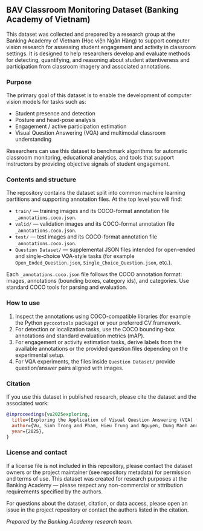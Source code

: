 ## BAV Classroom Monitoring Dataset (Banking Academy of Vietnam)

This dataset was collected and prepared by a research group at the Banking Academy of Vietnam (Học viện Ngân Hàng) to support computer vision research for assessing student engagement and activity in classroom settings. It is designed to help researchers develop and evaluate methods for detecting, quantifying, and reasoning about student attentiveness and participation from classroom imagery and associated annotations.

### Purpose

The primary goal of this dataset is to enable the development of computer vision models for tasks such as:
- Student presence and detection
- Posture and head-pose analysis
- Engagement / active participation estimation
- Visual Question Answering (VQA) and multimodal classroom understanding

Researchers can use this dataset to benchmark algorithms for automatic classroom monitoring, educational analytics, and tools that support instructors by providing objective signals of student engagement.

### Contents and structure

The repository contains the dataset split into common machine learning partitions and supporting annotation files. At the top level you will find:

- `train/` — training images and its COCO-format annotation file `_annotations.coco.json`.
- `valid/` — validation images and its COCO-format annotation file `_annotations.coco.json`.
- `test/` — test images and its COCO-format annotation file `_annotations.coco.json`.
- `Question Dataset/` — supplemental JSON files intended for open-ended and single-choice VQA-style tasks (for example `Open_Ended_Question.json`, `Single_Choice_Question.json`, etc.).

Each `_annotations.coco.json` file follows the COCO annotation format: images, annotations (bounding boxes, category ids), and categories. Use standard COCO tools for parsing and evaluation.

### How to use

1. Inspect the annotations using COCO-compatible libraries (for example the Python `pycocotools` package) or your preferred CV framework.
2. For detection or localization tasks, use the COCO bounding-box annotations and standard evaluation metrics (mAP).
3. For engagement or activity estimation tasks, derive labels from the available annotations or the provided question files depending on the experimental setup.
4. For VQA experiments, the files inside `Question Dataset/` provide question/answer pairs aligned with images.

### Citation

If you use this dataset in published research, please cite the dataset and the associated work:

```bibtex
@inproceedings{vu2025exploring,
  title={Exploring the Application of Visual Question Answering (VQA) for Classroom Activity Monitoring},
  author={Vu, Sinh Trong and Pham, Hieu Trung and Nguyen, Dung Manh and Hoang, Hieu Minh and Le, Nhu Hoang and Pham, Thu Ha and Mai, Tai Tan},
  year={2025},
}
```

### License and contact

If a license file is not included in this repository, please contact the dataset owners or the project maintainer (see repository metadata) for permission and terms of use. This dataset was created for research purposes at the Banking Academy — please respect any non-commercial or attribution requirements specified by the authors.

For questions about the dataset, citation, or data access, please open an issue in the project repository or contact the authors listed in the citation.


_Prepared by the Banking Academy research team._
